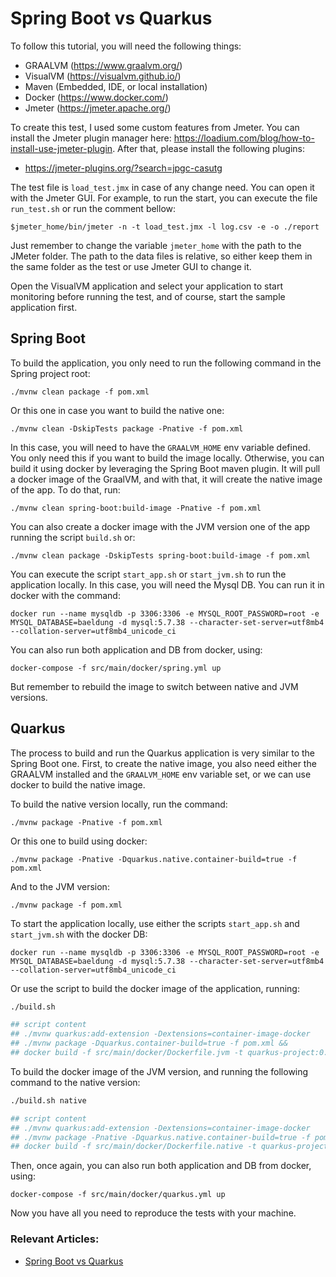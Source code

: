 # Spring Boot vs Quarkus

To follow this tutorial, you will need the following things:
- GRAALVM (https://www.graalvm.org/)
- VisualVM (https://visualvm.github.io/)
- Maven (Embedded, IDE, or local installation)
- Docker (https://www.docker.com/)
- Jmeter (https://jmeter.apache.org/)

To create this test, I used some custom features from Jmeter. You can install the Jmeter plugin manager here:
https://loadium.com/blog/how-to-install-use-jmeter-plugin. After that, please install the following plugins:
- https://jmeter-plugins.org/?search=jpgc-casutg

The test file is `load_test.jmx` in case of any change need. You can open it with the Jmeter GUI. For example, to run the start, you can execute the file `run_test.sh` or run the comment bellow:

```
$jmeter_home/bin/jmeter -n -t load_test.jmx -l log.csv -e -o ./report
```

Just remember to change the variable `jmeter_home` with the path to the JMeter folder. The path to the data files is relative, so either keep them in the same folder as the test or use Jmeter GUI to change it.

Open the VisualVM application and select your application to start monitoring before running the test, and of course, start the sample application first.

## Spring Boot
To build the application, you only need to run the following command in the Spring project root:
```
./mvnw clean package -f pom.xml
```
Or this one in case you want to build the native one:
```
./mvnw clean -DskipTests package -Pnative -f pom.xml
```
In this case, you will need to have the `GRAALVM_HOME` env variable defined. You only need this if you want to build the image locally. Otherwise, you can build it using docker by leveraging the Spring Boot maven plugin. It will pull a docker image of the GraalVM, and with that, it will create the native image of the app. To do that, run:
```
./mvnw clean spring-boot:build-image -Pnative -f pom.xml
```
You can also create a docker image with the JVM version one of the app running the script `build.sh` or:
```
./mvnw clean package -DskipTests spring-boot:build-image -f pom.xml

```

You can execute the script `start_app.sh` or `start_jvm.sh` to run the application locally. In this case, you will need the Mysql DB. You can run it in docker with the command:
```
docker run --name mysqldb -p 3306:3306 -e MYSQL_ROOT_PASSWORD=root -e MYSQL_DATABASE=baeldung -d mysql:5.7.38 --character-set-server=utf8mb4 --collation-server=utf8mb4_unicode_ci
```
You can also run both application and DB from docker, using:
```
docker-compose -f src/main/docker/spring.yml up
```
But remember to rebuild the image to switch between native and JVM versions.

## Quarkus
The process to build and run the Quarkus application is very similar to the Spring Boot one. First, to create the native image, you also need either the GRAALVM installed and the `GRAALVM_HOME` env variable set, or we can use docker to build the native image.

To build the native version locally, run the command:
```
./mvnw package -Pnative -f pom.xml
```
Or this one to build using docker:
```
./mvnw package -Pnative -Dquarkus.native.container-build=true -f pom.xml
```
And to the JVM version:
```
./mvnw package -f pom.xml
```

To start the application locally, use either the scripts `start_app.sh` and `start_jvm.sh` with the docker DB:
```
docker run --name mysqldb -p 3306:3306 -e MYSQL_ROOT_PASSWORD=root -e MYSQL_DATABASE=baeldung -d mysql:5.7.38 --character-set-server=utf8mb4 --collation-server=utf8mb4_unicode_ci
```
Or use the script to build the docker image of the application, running:
```bash
./build.sh

## script content
## ./mvnw quarkus:add-extension -Dextensions=container-image-docker
## ./mvnw package -Dquarkus.container-build=true -f pom.xml &&
## docker build -f src/main/docker/Dockerfile.jvm -t quarkus-project:0.1-SNAPSHOT .
```
To build the docker image of the JVM version, and running the following command to the native version:
```bash
./build.sh native

## script content
## ./mvnw quarkus:add-extension -Dextensions=container-image-docker
## ./mvnw package -Pnative -Dquarkus.native.container-build=true -f pom.xml &&
## docker build -f src/main/docker/Dockerfile.native -t quarkus-project:0.1-SNAPSHOT .
```
Then, once again, you can also run both application and DB from docker, using:
```
docker-compose -f src/main/docker/quarkus.yml up
```

Now you have all you need to reproduce the tests with your machine.

### Relevant Articles:

- [Spring Boot vs Quarkus](https://www.baeldung.com/spring-boot-vs-quarkus)
